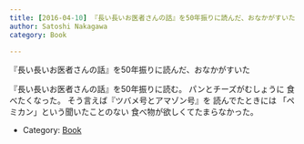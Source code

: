 ```yaml
---
title: [2016-04-10] 『長い長いお医者さんの話』を50年振りに読んだ、おなかがすいた
author: Satoshi Nakagawa
category: Book

---
```


『長い長いお医者さんの話』を50年振りに読んだ、おなかがすいた

 『長い長いお医者さんの話』を50年振りに読む。
パンとチーズがむしょうに
食べたくなった。
そう言えば『ツバメ号とアマゾン号』を
読んでたときには
「ペミカン」という聞いたことのない
食べ物が欲しくてたまらなかった。

- Category: [Book](https://merapano.github.io/categories.html#Book)


